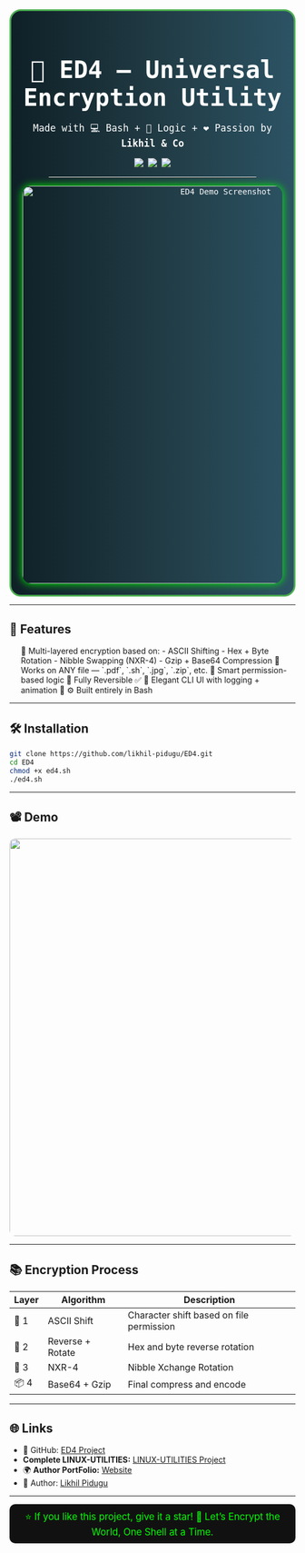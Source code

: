 <!-- README.md -->
<div align="center" style="padding: 20px; border-radius: 20px; border: 3px solid #4caf50; background: linear-gradient(to right, #0f2027, #203a43, #2c5364); color: white; font-family: monospace;">

<h1 style="font-size: 3em; margin-bottom: 10px;">🔐 ED4 – Universal Encryption Utility</h1>
<p style="font-size: 1.2em;">Made with 💻 Bash + 🧠 Logic + ❤️ Passion by <b>Likhil & Co</b></p>

<img src="https://img.shields.io/badge/Version-4.0-blue?style=flat-square" />
<img src="https://img.shields.io/github/stars/likhil-pidugu/LINUX-UTILITIES?style=social" />
<img src="https://img.shields.io/github/forks/likhil-pidugu/LINUX-UTILITIES?style=social" />

<hr style="border-top: 1px solid white; width: 80%;">

<img src="https://raw.githubusercontent.com/likhil-pidugu/LINUX-UTILITIES/main/ED4/demo-screenshot.gif" alt="ED4 Demo Screenshot" width="700px" style="border-radius: 15px; box-shadow: 0 0 15px lime;">

</div>

---

## 🚀 Features

<div style="margin-left: 20px;">
🔸 Multi-layered encryption based on:
  - ASCII Shifting
  - Hex + Byte Rotation
  - Nibble Swapping (NXR-4)
  - Gzip + Base64 Compression  
🔸 Works on ANY file — `.pdf`, `.sh`, `.jpg`, `.zip`, etc.  
🔸 Smart permission-based logic  
🔸 Fully Reversible ✅  
🔸 Elegant CLI UI with logging + animation  
🔸 ⚙️ Built entirely in Bash  
</div>

---

## 🛠️ Installation

```bash
git clone https://github.com/likhil-pidugu/ED4.git
cd ED4
chmod +x ed4.sh
./ed4.sh
```

---

## 📽️ Demo

<img src="https://raw.githubusercontent.com/likhil-pidugu/LINUX-UTILITIES/main/ED4/demo-screenshot.gif" width="700px" style="border-radius: 10px;">

---

## 📚 Encryption Process

| Layer | Algorithm        | Description                              |
| ----- | ---------------- | ---------------------------------------- |
| 🔐 1  | ASCII Shift      | Character shift based on file permission |
| 🔁 2  | Reverse + Rotate | Hex and byte reverse rotation            |
| 🧠 3  | NXR-4            | Nibble Xchange Rotation                  |
| 📦 4  | Base64 + Gzip    | Final compress and encode                |

---

## 🌐 Links

* 🔗 GitHub: [ED4 Project](https://github.com/likhil-pidugu/ED4)
* **Complete LINUX-UTILITIES:** [LINUX-UTILITIES Project](https://github.com/likhil-pidugu/LINUX-UTILITIES)
* 🌍 **Author PortFolio:** [Website](https://likhil.42web.io)
* 🧪 Author: [Likhil Pidugu](https://github.com/likhil-pidugu)

---

<div align="center" style="padding: 10px; background: #111; color: #0f0; font-size: 1.2em; border-radius: 10px;">
⭐ If you like this project, give it a star!  
🎯 Let’s Encrypt the World, One Shell at a Time.
</div>
